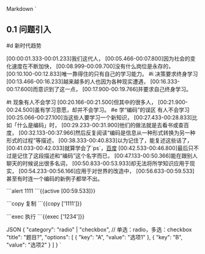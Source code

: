 Markdown
 `
## 0.1 问题引入
#d 新时代趋势

[00:00:01.333-00:01.233]我们这代人，
[00:05.466-00:07.800]因为社会的变化速度在不断加快，
[00:08.999-00:09.700]没有什么岗位是永存的，
[00:10.100-00:12.833]唯一靠得住的只有自己的学习能力。
#i 决策要求终身学习
[00:13.466-00:16.233]越来越多的人也因为各种现实遭遇，
[00:16.333-00:17.600]而意识到了这一点，
[00:17.900-00:19.766]并要求自己终身学习。

#t 现象有人不会学习
[00:20.166-00:21.500]但其中的很多人，
[00:21.900-00:24.500]虽有学习意愿，却并不会学习。
#e 学“编码”的误区 有人不会学习
[00:25.066-00:27.100]当这些人要学习一个新知识，
[00:27.433-00:28.833]比如「什么是编码」时，
[00:29.233-00:31.900]他们的做法就是去看书或查百度，
[00:32.133-00:37.966]然后反复阅读“编码是信息从一种形式转换为另一种形式的过程”等描述，
[00:38.333-00:40.833]以为记住了，能复述这些话了，
[00:41.033-00:42.033]就算学会了\`ps\`，[百度](https://www.baidu.com)
[00:42.533-00:46.800]最后只不过是记住了这段描述和“编码”这个名字而已，
[00:47.133-00:50.366]能在跟别人聊天的时候说出很多名词，
[00:50.833-00:53.933]却无法将所学知识应用于现实，
[00:54.233-00:56.166]应用于对世界的改造中，
[00:56.633-00:59.533]甚至有时连一个编码的新例子都举不出。

\`\`\`alert
1111
\`\`\`{{active [00:59.533]}}

\`\`\`copy
复制
\`\`\`{{copy ['1111']}}  

\`\`\`exec
执行
\`\`\`{{exec ['1234']}}  

JSON
{
  "category": "radio" | "checkbox", // 单选：radio，多选：checkbox
  "title": "题目?",
  "options": [
    {
      "key": "A",
      "value": "选项1"
    },
    {
      "key": "B",
      "value": "选项2"
    }
  ]
}
`